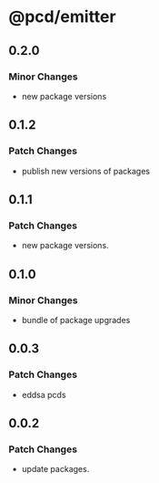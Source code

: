 # @pcd/emitter

## 0.2.0

### Minor Changes

- new package versions

## 0.1.2

### Patch Changes

- publish new versions of packages

## 0.1.1

### Patch Changes

- new package versions.

## 0.1.0

### Minor Changes

- bundle of package upgrades

## 0.0.3

### Patch Changes

- eddsa pcds

## 0.0.2

### Patch Changes

- update packages.
